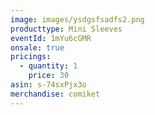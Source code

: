 ```yaml
---
image: images/ysdgsfsadfs2.png
producttype: Mini Sleeves
eventId: 1mYu6cGMR
onsale: true
pricings:
  - quantity: 1
    price: 30
asin: s-74sxPjx3o
merchandise: comiket
---
```

